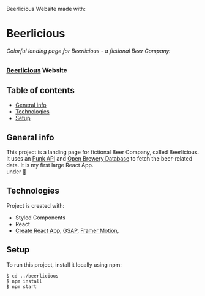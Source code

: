 Beerlicious Website made with:

# Beerlicious 
###### Colorful landing page for Beerlicious - a fictional Beer Company. 
### [Beerlicious](https://beerlicious.netlify.app) Website
## Table of contents
* [General info](#general-info)
* [Technologies](#technologies)
* [Setup](#setup)

## General info
This project is a landing page for fictional Beer Company, called Beerlicious. It uses an [Punk API](https://punkapi.com/) and [Open Brewery Database](https://www.openbrewerydb.org/) to fetch the beer-related data. It is my first large React App. 
<br> under :construction:
	
## Technologies
Project is created with:
* Styled Components
* React
* [Create React App](https://create-react-app.dev/ "CRA Website"), [GSAP](https://greensock.com/gsap/ "GSAP Library"), [Framer Motion](https://www.framer.com/motion/), 

## Setup
To run this project, install it locally using npm:

```
$ cd ../beerlicious
$ npm install
$ npm start
```

